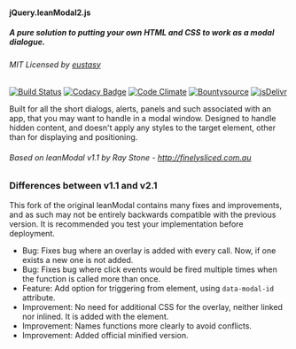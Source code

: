 #### jQuery.leanModal2.js
##### A pure solution to putting your own HTML and CSS to work as a modal dialogue.
###### MIT Licensed by [eustasy](https://eustasy.org)

[![Build Status](https://travis-ci.org/eustasy/jQuery.leanModal2.svg?branch=master)](https://travis-ci.org/eustasy/jQuery.leanModal2)
[![Codacy Badge](https://api.codacy.com/project/badge/Grade/60032efd707a4ccab8e743b5ba0b81d4)](https://www.codacy.com/app/lewisgoddard/jQuery-leanModal2?utm_source=github.com&amp;utm_medium=referral&amp;utm_content=eustasy/jQuery.leanModal2&amp;utm_campaign=Badge_Grade)
[![Code Climate](https://codeclimate.com/github/eustasy/jQuery.leanModal2/badges/gpa.svg)](https://codeclimate.com/github/eustasy/jQuery.leanModal2)
[![Bountysource](https://www.bountysource.com/badge/tracker?tracker_id=6741324)](https://www.bountysource.com/teams/eustasy/issues?tracker_ids=6741324)
[![jsDelivr](https://data.jsdelivr.com/v1/package/gh/eustasy/jQuery.leanModal2/badge?style=rounded)](https://www.jsdelivr.com/package/gh/eustasy/jQuery.leanModal2)

Built for all the short dialogs, alerts, panels and such associated with an app, that you may want to handle in a modal window. Designed to handle hidden content, and doesn't apply any styles to the target element, other than for displaying and positioning.

###### Based on leanModal v1.1 by Ray Stone - http://finelysliced.com.au

### Differences between v1.1 and v2.1
This fork of the original leanModal contains many fixes and improvements, and as such may not be entirely backwards compatible with the previous version. It is recommended you test your implementation before deployment.

- Bug: Fixes bug where an overlay is added with every call. Now, if one exists a new one is not added.
- Bug: Fixes bug where click events would be fired multiple times when the function is called more than once.
- Feature: Add option for triggering from element, using `data-modal-id` attribute.
- Improvement: No need for additional CSS for the overlay, neither linked nor inlined. It is added with the element.
- Improvement: Names functions more clearly to avoid conflicts.
- Improvement: Added official minified version.
